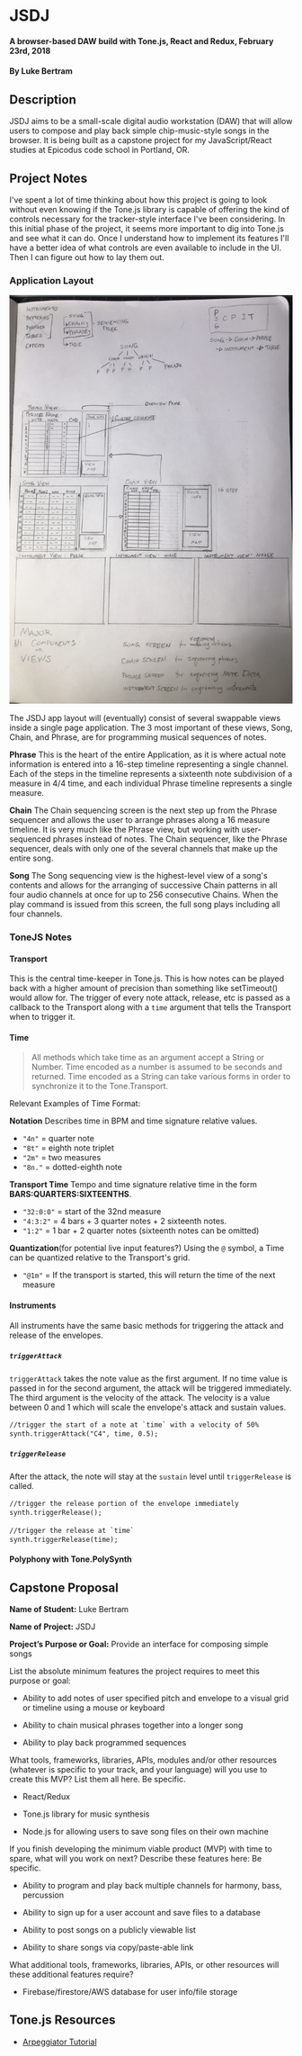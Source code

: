 # JSDJ

#### A browser-based DAW build with Tone.js, React and Redux, February 23rd, 2018

#### By **Luke Bertram**

## Description

JSDJ aims to be a small-scale digital audio workstation (DAW) that will allow users to compose and play back simple chip-music-style songs in the browser. It is being built as a capstone project for my JavaScript/React studies at Epicodus code school in Portland, OR.

## Project Notes

I've spent a lot of time thinking about how this project is going to look without even knowing if the Tone.js library is capable of offering the kind of controls necessary for the tracker-style interface I've been considering. In this initial phase of the project, it seems more important to dig into Tone.js and see what it can do. Once I understand how to implement its features I'll have a better idea of what controls are even available to include in the UI. Then I can figure out how to lay them out.

### Application Layout

![hand-drawn wireframe](jsdj-wireframe.jpg)

The JSDJ app layout will (eventually) consist of several swappable views inside a single page application. The 3 most important of these views, Song, Chain, and Phrase, are for programming musical sequences of notes.

**Phrase**
This is the heart of the entire Application, as it is where actual note information is entered into a 16-step timeline representing a single channel. Each of the steps in the timeline represents a sixteenth note subdivision of a measure in 4/4 time, and each individual Phrase timeline represents a single measure.

**Chain**
The Chain sequencing screen is the next step up from the Phrase sequencer and allows the user to arrange phrases along a 16 measure timeline. It is very much like the Phrase view, but working with user-sequenced phrases instead of notes. The Chain sequencer, like the Phrase sequencer, deals with only one of the several channels that make up the entire song.

**Song**
The Song sequencing view is the highest-level view of a song's contents and allows for the arranging of successive Chain patterns in all four audio channels at once for up to 256 consecutive Chains. When the play command is issued from this screen, the full song plays including all four channels.

### ToneJS Notes

#### Transport

This is the central time-keeper in Tone.js. This is how notes can be played back with a higher amount of precision than something like setTimeout() would allow for. The trigger of every note attack, release, etc is passed as a callback to the Transport along with a `time` argument that tells the Transport when to trigger it.

#### Time

> All methods which take time as an argument accept a String or Number. Time encoded as a number is assumed to be seconds and returned. Time encoded as a String can take various forms in order to synchronize it to the Tone.Transport.

Relevant Examples of Time Format:

**Notation**
Describes time in BPM and time signature relative values.

* `"4n"` = quarter note
* `"8t"` = eighth note triplet
* `"2m"` = two measures
* `"8n."` = dotted-eighth note

**Transport Time** Tempo and time signature relative time in the form **BARS:QUARTERS:SIXTEENTHS**.

* `"32:0:0"` = start of the 32nd measure
* `"4:3:2"` = 4 bars + 3 quarter notes + 2 sixteenth notes.
* `"1:2"` = 1 bar + 2 quarter notes (sixteenth notes can be omitted)

**Quantization**(for potential live input features?) Using the `@` symbol, a Time can be quantized relative to the Transport's grid.

* `"@1m"` = If the transport is started, this will return the time of the next measure

#### Instruments

All instruments have the same basic methods for triggering the attack and release of the envelopes.

##### `triggerAttack`

`triggerAttack` takes the note value as the first argument. If no time value is passed in for the second argument, the attack will be triggered immediately. The third argument is the velocity of the attack. The velocity is a value between 0 and 1 which will scale the envelope's attack and sustain values.

```
//trigger the start of a note at `time` with a velocity of 50%
synth.triggerAttack("C4", time, 0.5);
```

##### `triggerRelease`

After the attack, the note will stay at the `sustain` level until `triggerRelease` is called.

```
//trigger the release portion of the envelope immediately
synth.triggerRelease();

//trigger the release at `time`
synth.triggerRelease(time);
```

#### Polyphony with Tone.PolySynth

## Capstone Proposal

**Name of Student:** Luke Bertram

**Name of Project:** JSDJ

**Project’s Purpose or Goal:** Provide an interface for composing simple songs

List the absolute minimum features the project requires to meet this purpose or goal:

* Ability to add notes of user specified pitch and envelope to a visual grid or timeline using a mouse or keyboard

* Ability to chain musical phrases together into a longer song

* Ability to play back programmed sequences

What tools, frameworks, libraries, APIs, modules and/or other resources (whatever is specific to your track, and your language) will you use to create this MVP? List them all here. Be specific.

* React/Redux

* Tone.js library for music synthesis

* Node.js for allowing users to save song files on their own machine

If you finish developing the minimum viable product (MVP) with time to spare, what will you work on next? Describe these features here: Be specific.

* Ability to program and play back multiple channels for harmony, bass, percussion

* Ability to sign up for a user account and save files to a database

* Ability to post songs on a publicly viewable list

* Ability to share songs via copy/paste-able link

What additional tools, frameworks, libraries, APIs, or other resources will these additional features require?

* Firebase/firestore/AWS database for user info/file storage

## Tone.js Resources

* [Arpeggiator Tutorial](https://github.com/Tonejs/Tone.js/wiki/Arpeggiator)
